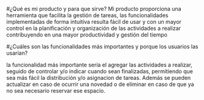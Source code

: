 #¿Qué es mi producto y para que sirve?
Mi producto proporciona una herramienta que facilita la gestión de tareas, las funcionalidades implementadas 
de forma intuitiva resulta fácil de usar y con un mayor control en la planificación y organización de las actividades a realizar contribuyendo en una mayor productividad y gestión del tiempo

#¿Cuáles son las funcionalidades más importantes y porque los usuarios las usarían?

la funcionalidad más importante sería el agregar las actividades a realizar, seguido de controlar y/o indicar
cuando sean finalizadas, permitiendo que sea más fácil la distribución y/o asignacion de tareas.
Además se pueden actualizar en caso de ocurrir una novedad o de eliminar en caso de que ya no sea necesario reservar
ese espacio.